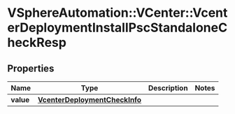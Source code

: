 # VSphereAutomation::VCenter::VcenterDeploymentInstallPscStandaloneCheckResp

## Properties
Name | Type | Description | Notes
------------ | ------------- | ------------- | -------------
**value** | [**VcenterDeploymentCheckInfo**](VcenterDeploymentCheckInfo.md) |  | 


